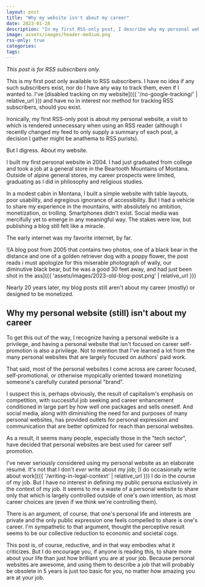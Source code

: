 ```yaml
---
layout: post
title: "Why my website isn't about my career"
date: 2023-01-28
description: "In my first RSS-only post, I describe why my personal website isn't focused on my career."
image: assets/images/header-medium.png
rss-only: true
categories:
tags:
---
```


_This post is for RSS subscribers only._

This is my first post only available to RSS subscribers. I have no idea if any such subscribers exist, nor do I have any way to track them, even if I wanted to. I've [disabled tracking on my website]({{ '/no-google-tracking/' | relative_url }}) and have no in interest nor method for tracking RSS subscribers, should you exist.

Ironically, my first RSS-only post is about my personal website, a visit to which is rendered unnecessary when using an RSS reader (although I recently changed my feed to only supply a summary of each post, a decision I gather might be anathema to RSS purists).

But I digress. About my website.

I built my first personal website in 2004. I had just graduated from college and took a job at a general store in the Beartooth Mountains of Montana. Outside of alpine general stores, my career prospects were limited, graduating as I did in philosophy and religious studies.

In a modest cabin in Montana, I built a simple website with table layouts, poor usability, and egregious ignorance of accessibility. But I had a vehicle to share my experience in the mountains, with absolutely no ambition, monetization, or trolling. Smartphones didn't exist. Social media was mercifully yet to emerge in any meaningful way. The stakes were low, but publishing a blog still felt like a miracle.

The early internet was my favorite internet, by far.

![A blog post from 2005 that contains two photos, one of a black bear in the distance and one of a golden retriever dog with a poppy flower, the post reads i must apologize for this miserable photograph of wally, our diminutive black bear, but he was a good 30 feet away, and had just been shot in the ass]({{ 'assets/images/2023-old-blog-post.png' | relative_url }})

Nearly 20 years later, my blog posts still aren't about my career (mostly) or designed to be monetized.

## Why my personal website (still) isn't about my career

To get this out of the way, I recognize having a personal website is a privilege, and having a personal website that isn't focused on career self-promotion is also a privilege. Not to mention that I've learned a lot from the many personal websites that are largely focused on authors' paid work.

That said, most of the personal websites I come across are career focused, self-promotional, or otherwise myopically oriented toward monetizing someone's carefully curated personal "brand". 

I suspect this is, perhaps obviously, the result of capitalism's emphasis on competition, with successful job seeking and career enhancement conditioned in large part by how well one packages and sells oneself. And social media, along with diminishing the need for and purposes of many personal websites, has provided outlets for personal expression and communication that are better optimized for reach than personal websites.

As a result, it seems many people, especially those in the "tech sector", have decided that personal websites are best used for career self promotion.

I've never seriously considered using my personal website as an elaborate résumé. It's not that I don't _ever_ write about my job; [I do occasionally write about work]({{ '/writing-in-legal-context' | relative_url }}) I do in the course of my job. But I have no interest in defining my public persona exclusively in the context of my job. It seems to me a waste of a personal website to share only that which is largely controlled outside of one's own intention, as most career choices are (even if we think we're controlling them).

There is an argument, of course, that one's personal life and interests are private and the only public expression one feels compelled to share is one's career. I'm sympathetic to that argument, thought the perceptive result seems to be our collective reduction to economic and societal cogs.

This post is, of course, reductive, and in that way embodies what it criticizes. But I do encourage you, if anyone is reading this, to share more about your life than just how brilliant you are at your job. Because personal websites are awesome, and using them to describe a job that will probably be obsolete in 5 years is just too basic for you, no matter how amazing you are at your job.